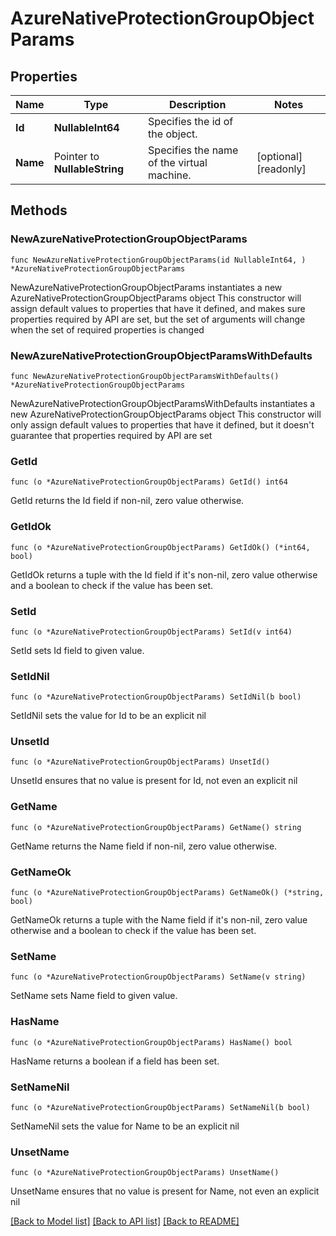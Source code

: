 # AzureNativeProtectionGroupObjectParams

## Properties

Name | Type | Description | Notes
------------ | ------------- | ------------- | -------------
**Id** | **NullableInt64** | Specifies the id of the object. | 
**Name** | Pointer to **NullableString** | Specifies the name of the virtual machine. | [optional] [readonly] 

## Methods

### NewAzureNativeProtectionGroupObjectParams

`func NewAzureNativeProtectionGroupObjectParams(id NullableInt64, ) *AzureNativeProtectionGroupObjectParams`

NewAzureNativeProtectionGroupObjectParams instantiates a new AzureNativeProtectionGroupObjectParams object
This constructor will assign default values to properties that have it defined,
and makes sure properties required by API are set, but the set of arguments
will change when the set of required properties is changed

### NewAzureNativeProtectionGroupObjectParamsWithDefaults

`func NewAzureNativeProtectionGroupObjectParamsWithDefaults() *AzureNativeProtectionGroupObjectParams`

NewAzureNativeProtectionGroupObjectParamsWithDefaults instantiates a new AzureNativeProtectionGroupObjectParams object
This constructor will only assign default values to properties that have it defined,
but it doesn't guarantee that properties required by API are set

### GetId

`func (o *AzureNativeProtectionGroupObjectParams) GetId() int64`

GetId returns the Id field if non-nil, zero value otherwise.

### GetIdOk

`func (o *AzureNativeProtectionGroupObjectParams) GetIdOk() (*int64, bool)`

GetIdOk returns a tuple with the Id field if it's non-nil, zero value otherwise
and a boolean to check if the value has been set.

### SetId

`func (o *AzureNativeProtectionGroupObjectParams) SetId(v int64)`

SetId sets Id field to given value.


### SetIdNil

`func (o *AzureNativeProtectionGroupObjectParams) SetIdNil(b bool)`

 SetIdNil sets the value for Id to be an explicit nil

### UnsetId
`func (o *AzureNativeProtectionGroupObjectParams) UnsetId()`

UnsetId ensures that no value is present for Id, not even an explicit nil
### GetName

`func (o *AzureNativeProtectionGroupObjectParams) GetName() string`

GetName returns the Name field if non-nil, zero value otherwise.

### GetNameOk

`func (o *AzureNativeProtectionGroupObjectParams) GetNameOk() (*string, bool)`

GetNameOk returns a tuple with the Name field if it's non-nil, zero value otherwise
and a boolean to check if the value has been set.

### SetName

`func (o *AzureNativeProtectionGroupObjectParams) SetName(v string)`

SetName sets Name field to given value.

### HasName

`func (o *AzureNativeProtectionGroupObjectParams) HasName() bool`

HasName returns a boolean if a field has been set.

### SetNameNil

`func (o *AzureNativeProtectionGroupObjectParams) SetNameNil(b bool)`

 SetNameNil sets the value for Name to be an explicit nil

### UnsetName
`func (o *AzureNativeProtectionGroupObjectParams) UnsetName()`

UnsetName ensures that no value is present for Name, not even an explicit nil

[[Back to Model list]](../README.md#documentation-for-models) [[Back to API list]](../README.md#documentation-for-api-endpoints) [[Back to README]](../README.md)


